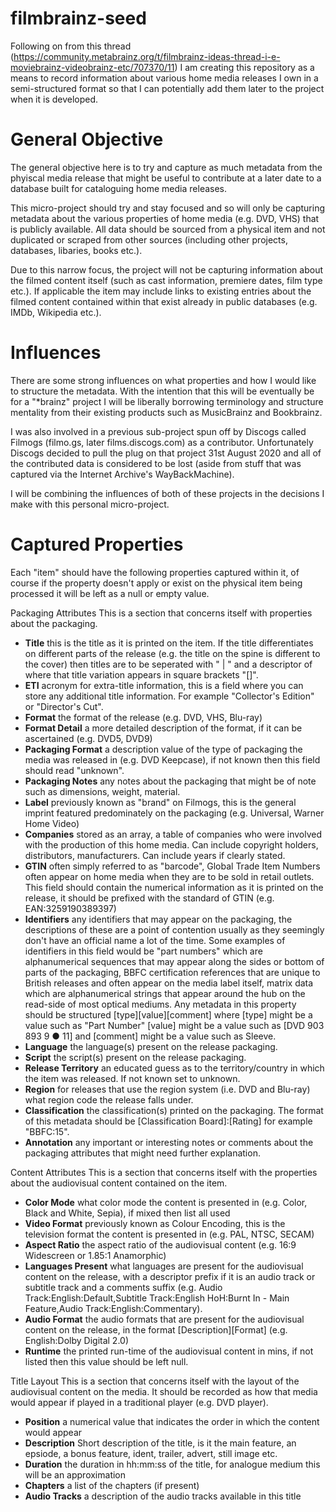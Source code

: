 # filmbrainz-seed
Following on from this thread (https://community.metabrainz.org/t/filmbrainz-ideas-thread-i-e-moviebrainz-videobrainz-etc/707370/11) I am creating this repository as a means to record information about various home media releases I own in a semi-structured format so that I can potentially add them later to the project when it is developed.

# General Objective
The general objective here is to try and capture as much metadata from the phyiscal media release that might be useful to contribute at a later date to a database built for cataloguing home media releases.

This micro-project should try and stay focused and so will only be capturing metadata about the various properties of home media (e.g. DVD, VHS) that is publicly available. All data should be sourced from a physical item and not duplicated or scraped from other sources (including other projects, databases, libaries, books etc.).

Due to this narrow focus, the project will not be capturing information about the filmed content itself (such as cast information, premiere dates, film type etc.). If applicable the item may include links to existing entries about the filmed content contained within that exist already in public databases (e.g. IMDb, Wikipedia etc.).

# Influences
There are some strong influences on what properties and how I would like to structure the metadata. With the intention that this will be eventually be for a "*brainz" project I will be liberally borrowing terminology and structure mentality from their existing products such as MusicBrainz and Bookbrainz.

I was also involved in a previous sub-project spun off by Discogs called Filmogs (filmo.gs, later films.discogs.com) as a contributor. Unfortunately Discogs decided to pull the plug on that project 31st August 2020 and all of the contributed data is considered to be lost (aside from stuff that was captured via the Internet Archive's WayBackMachine).

I will be combining the influences of both of these projects in the decisions I make with this personal micro-project.

# Captured Properties
Each "item" should have the following properties captured within it, of course if the property doesn't apply or exist on the physical item being processed it will be left as a null or empty value.

Packaging Attributes
This is a section that concerns itself with properties about the packaging.

- **Title** this is the title as it is printed on the item. If the title differentiates on different parts of the release (e.g. the title on the spine is different to the cover) then titles are to be seperated with " | " and a descriptor of where that title variation appears in square brackets "[]".
- **ETI** acronym for extra-title information, this is a field where you can store any additional title information. For example "Collector's Edition" or "Director's Cut".
- **Format** the format of the release (e.g. DVD, VHS, Blu-ray)
- **Format Detail** a more detailed description of the format, if it can be ascertained (e.g. DVD5, DVD9)
- **Packaging Format** a description value of the type of packaging the media was released in (e.g. DVD Keepcase), if not known then this field should read "unknown".
- **Packaging Notes** any notes about the packaging that might be of note such as dimensions, weight, material.
- **Label** previously known as "brand" on Filmogs, this is the general imprint featured predominately on the packaging (e.g. Universal, Warner Home Video)
- **Companies** stored as an array, a table of companies who were involved with the production of this home media. Can include copyright holders, distributors, manufacturers. Can include years if clearly stated.
- **GTIN** often simply referred to as "barcode", Global Trade Item Numbers often appear on home media when they are to be sold in retail outlets. This field should contain the numerical information as it is printed on the release, it should be prefixed with the standard of GTIN (e.g. EAN:3259190389397)
- **Identifiers** any identifiers that may appear on the packaging, the descriptions of these are a point of contention usually as they seemingly don't have an official name a lot of the time. Some examples of identifiers in this field would be "part numbers" which are alphanumerical sequences that may appear along the sides or bottom of parts of the packaging, BBFC certification references that are unique to British releases and often appear on the media label itself, matrix data which are alphanumerical strings that appear around the hub on the read-side of most optical mediums. Any metadata in this property should be structured [type][value][comment] where [type] might be a value such as "Part Number" [value] might be a value such as [DVD 903 893 9 ● 11] and [comment] might be a value such as Sleeve.
- **Language** the language(s) present on the release packaging.
- **Script** the script(s) present on the release packaging.
- **Release Territory** an educated guess as to the territory/country in which the item was released. If not known set to unknown.
- **Region** for releases that use the region system (i.e. DVD and Blu-ray) what region code the release falls under.
- **Classification** the classification(s) printed on the packaging. The format of this metadata should be [Classification Board]:[Rating] for example "BBFC:15".
- **Annotation** any important or interesting notes or comments about the packaging attributes that might need further explanation.

Content Attributes
This is a section that concerns itself with the properties about the audiovisual content contained on the item.
- **Color Mode** what color mode the content is presented in (e.g. Color, Black and White, Sepia), if mixed then list all used
- **Video Format** previously known as Colour Encoding, this is the television format the content is presented in (e.g. PAL, NTSC, SECAM)
- **Aspect Ratio** the aspect ratio of the audiovisual content (e.g. 16:9 Widescreen or 1.85:1 Anamorphic)
- **Languages Present** what languages are present for the audiovisual content on the release, with a descriptor prefix if it is an audio track or subtitle track and a comments suffix (e.g. Audio Track:English:Default,Subtitle Track:English HoH:Burnt In - Main Feature,Audio Track:English:Commentary).
- **Audio Format** the audio formats that are present for the audiovisual content on the release, in the format [Description][Format] (e.g. English:Dolby Digital 2.0)
- **Runtime** the printed run-time of the audiovisual content in mins, if not listed then this value should be left null.

Title Layout
This is a section that concerns itself with the layout of the audiovisual content on the media. It should be recorded as how that media would appear if played in a traditional player (e.g. DVD player).
- **Position** a numerical value that indicates the order in which the content would appear
- **Description** Short description of the title, is it the main feature, an epsiode, a bonus feature, ident, trailer, advert, still image etc.
- **Duration** the duration in hh:mm:ss of the title, for analogue medium this will be an approximation
- **Chapters** a list of the chapters (if present)
- **Audio Tracks** a description of the audio tracks available in this title
